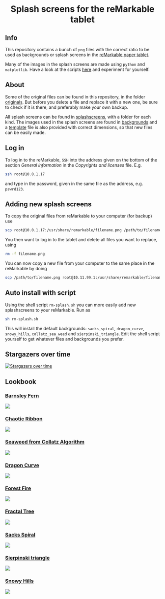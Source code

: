 <h1 align="center">Splash screens for the reMarkable tablet</h1>

## Info

This repository contains a bunch of `png` files with the correct ratio to be used as
backgrounds or splash screens in the [reMarkable paper tablet](https://remarkable.com/).

Many of the images in the splash screens are made using `python` and `matplotlib`. Have
a look at the scripts [here](https://github.com/engeir/maths_snack) and experiment for
yourself.

## About

Some of the original files can be found in this repository, in the folder
[originals](originals). But before you delete a file and replace it with a new one, be
sure to check if it is there, and preferably make your own backup.

All splash screens can be found in [splashscreens](splashscreens), with a folder for each
kind. The images used in the splash screens are found in [backgrounds](backgrounds) and
a [template](template.xcf) file is also provided with correct dimensions, so that new
files can be easily made.

## Log in

To log in to the reMarkable, `SSH` into the address given on the bottom of the section
_General information_ in the _Copyrights and licenses_ file. E.g.

```sh
ssh root@10.0.1.17
```

and type in the password, given in the same file as the address, e.g. `pswrd123`.

## Adding new splash screens

To copy the original files from reMarkable to your computer (for backup) use

```sh
scp root@10.0.1.17:/usr/share/remarkable/filename.png /path/to/filename.png
```

You then want to log in to the tablet and delete all files you want to replace, using

```sh
rm -f filename.png
```

You can now copy a new file from your computer to the same place in the reMarkable by
doing

```sh
scp /path/to/filename.png root@10.11.99.1:/usr/share/remarkable/filename.png
```

## Auto install with script

Using the shell script `rm-splash.sh` you can more easily add new splashscreens to your
reMarkable. Run as

```sh
sh rm-splash.sh
```

This will install the default backgrounds: `sacks_spiral`, `dragon_curve`, `snowy_hills`,
`collatz_sea_weed` and `sierpinski_triangle`. Edit the shell script yourself to get
whatever files and backgrounds you prefer.

## Stargazers over time

[![Stargazers over time](https://starchart.cc/engeir/remarkable-splashscreens.svg?variant=adaptive)](https://starchart.cc/engeir/remarkable-splashscreens)

## Lookbook

### [Barnsley Fern](splashscreens/barnsley_fern)
![](splashscreens/barnsley_fern/batteryempty.png)
### [Chaotic Ribbon](splashscreens/chaotic_ribbon)
![](splashscreens/chaotic_ribbon/batteryempty.png)
### [Seaweed from Collatz Algorithm](splashscreens/collatz_sea_weed)
![](splashscreens/collatz_sea_weed/suspended.png)
### [Dragon Curve](splashscreens/dragon_curve)
![](splashscreens/dragon_curve/sleeping.png)
### [Forest Fire](splashscreens/fire)
![](splashscreens/fire/sleeping.png)
### [Fractal Tree](splashscreens/fractal_tree)
![](splashscreens/fractal_tree/starting.png)
### [Sacks Spiral](splashscreens/sacks_spiral)
![](splashscreens/sacks_spiral/starting.png)
### [Sierpinski triangle](splashscreens/sierpinski_triangle)
![](splashscreens/sierpinski_triangle/suspended.png)
### [Snowy Hills](splashscreens/snowy_hills)
![](splashscreens/snowy_hills/poweroff.png)
